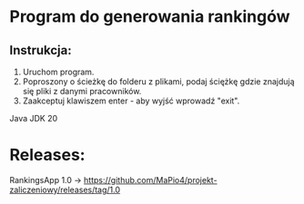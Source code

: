 # Program do generowania rankingów
## Instrukcja:
1. Uruchom program.
2. Poproszony o ścieżkę do folderu z plikami, podaj ściężkę gdzie znajdują się pliki z danymi pracowników.
3. Zaakceptuj klawiszem enter - aby wyjść wprowadź "exit".

Java JDK 20

# Releases:
RankingsApp 1.0 -> https://github.com/MaPio4/projekt-zaliczeniowy/releases/tag/1.0